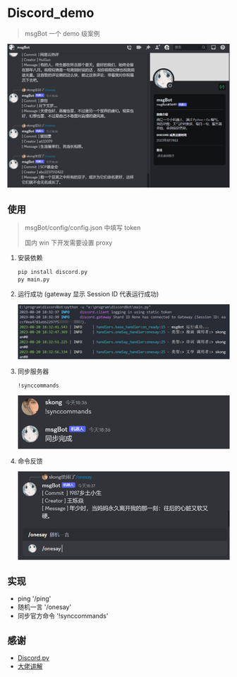 # Discord_demo

> msgBot 一个 demo 级案例

![fn](./config/bot.png)

## 使用

> msgBot/config/config.json 中填写 token
>
> 国内 win 下开发需要设置 proxy

1. 安装依赖

   ```bash
   pip install discord.py
   py main.py
   ```

2. 运行成功 (gateway 显示 Session ID 代表运行成功)

   ![running](./config/terminal.png)

3. 同步服务器

   ```bash
   !synccommands
   ```

   ![sync-commands](./config/sync-commands.png)

4. 命令反馈

   ![command](./config/call.png)

## 实现

- ping '/ping'
- 随机一言 '/onesay'
- 同步官方命令 '!synccommands'

## 感谢

- [Discord.py](https://github.com/Rapptz/discord.py)
- [大佬讲解](https://www.bilibili.com/video/BV1Wp4y1V7Zg/?spm_id_from=333.337.top_right_bar_window_history.content.click)
